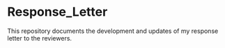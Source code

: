 # Response_Letter
This repository documents the development and updates of my response letter to the reviewers.
